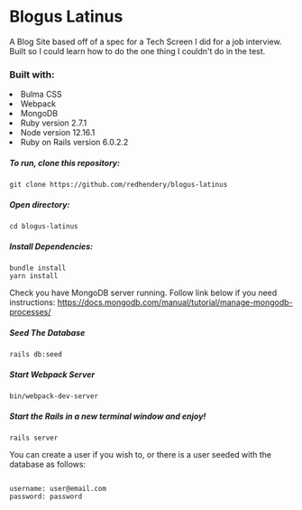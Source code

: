 # Blogus Latinus
A Blog Site based off of a spec for a Tech Screen I did for a job interview. Built so I could learn how to do the one thing I couldn't do in the test.

<h3>Built with:</h3>

<li>Bulma CSS</li>
<li>Webpack</li>
<li>MongoDB</li>
<li>Ruby version 2.7.1</li>
<li>Node version 12.16.1</li>
<li>Ruby on Rails version 6.0.2.2</li>

<h5>To run, clone this repository:</h5>
<pre><code>git clone https://github.com/redhendery/blogus-latinus</pre></code>

<h5>Open directory:</h5>
<pre><code>cd blogus-latinus</pre></code>

<h5>Install Dependencies:</h5>
<pre><code>bundle install
yarn install</pre></code>

Check you have MongoDB server running. Follow link below if you need instructions:
https://docs.mongodb.com/manual/tutorial/manage-mongodb-processes/

<h5>Seed The Database</h5>
<pre><code>rails db:seed</pre></code>

<h5>Start Webpack Server</h5>
<pre><code>bin/webpack-dev-server</pre></code>

<h5>Start the Rails in a new terminal window and enjoy!</h5>
<pre><code>rails server</pre></code>


You can create a user if you wish to, or there is a user seeded with the database as follows:
<pre><code>
username: user@email.com
password: password
</pre></code>
